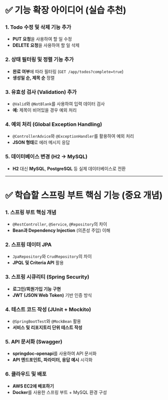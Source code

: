 # ✅ 기능 확장 아이디어 (실습 추천)

### 1. Todo 수정 및 삭제 기능 추가
- **PUT 요청**을 사용하여 할 일 수정
- **DELETE 요청**을 사용하여 할 일 삭제

### 2. 상태 필터링 및 정렬 기능 추가
- **완료 여부**에 따라 필터링 (`GET /app/todos?complete=true`)
- **생성일 순, 제목 순** 정렬

### 3. 유효성 검사 (Validation) 추가
- `@Valid`와 `@NotBlank`를 사용하여 입력 데이터 검사
- **예:** 제목이 비어있을 경우 예외 처리

### 4. 예외 처리 (Global Exception Handling)
- `@ControllerAdvice`와 `@ExceptionHandler`를 활용하여 예외 처리
- **JSON 형태**로 에러 메시지 응답

### 5. 데이터베이스 변경 (H2 → MySQL)
- **H2** 대신 **MySQL**, **PostgreSQL** 등 실제 데이터베이스로 전환

---

# ✅ 학습할 스프링 부트 핵심 기능 (중요 개념)

### 1. 스프링 부트 핵심 개념
- `@RestController`, `@Service`, `@Repository`의 차이
- **Bean과 Dependency Injection** (의존성 주입) 이해

### 2. 스프링 데이터 JPA
- `JpaRepository`와 `CrudRepository`의 차이
- **JPQL 및 Criteria API** 활용

### 3. 스프링 시큐리티 (Spring Security)
- **로그인/회원가입 기능 구현**
- **JWT (JSON Web Token)** 기반 인증 방식

### 4. 테스트 코드 작성 (JUnit + Mockito)
- `@SpringBootTest`와 `@MockBean` 활용
- **서비스 및 리포지토리 단위 테스트 작성**

### 5. API 문서화 (Swagger)
- **springdoc-openapi**를 사용하여 API 문서화
- **API 엔드포인트, 파라미터, 응답 예시** 시각화

### 6. 클라우드 및 배포
- **AWS EC2에 배포하기**
- **Docker**를 사용한 스프링 부트 + MySQL 환경 구성
